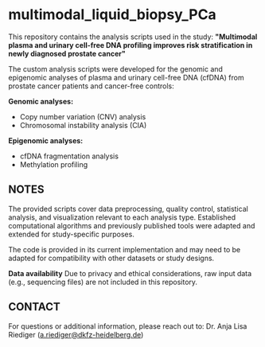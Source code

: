 # multimodal_liquid_biopsy_PCa
This repository contains the analysis scripts used in the study: 
**"Multimodal plasma and urinary cell-free DNA profiling improves risk stratification in newly diagnosed prostate cancer"**

The custom analysis scripts were developed for the genomic and epigenomic analyses of plasma and urinary cell-free DNA (cfDNA) from prostate cancer patients and cancer-free controls:

**Genomic analyses:**
- Copy number variation (CNV) analysis
- Chromosomal instability analysis (CIA)

**Epigenomic analyses:**
- cfDNA fragmentation analysis
- Methylation profiling





## NOTES
The provided scripts cover data preprocessing, quality control, statistical analysis, and visualization relevant to each analysis type. Established computational algorithms and previously published tools were adapted and extended for study-specific purposes. 

The code is provided in its current implementation and may need to be adapted for compatibility with other datasets or study designs.

**Data availability**
Due to privacy and ethical considerations, raw input data (e.g., sequencing files) are not included in this repository.

## CONTACT
For questions or additional information, please reach out to:
Dr. Anja Lisa Riediger (a.riediger@dkfz-heidelberg.de)
